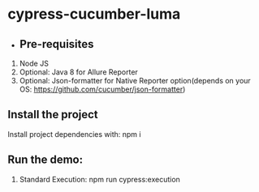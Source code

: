 # cypress-cucumber-luma

- ## Pre-requisites

1. Node JS
2. Optional: Java 8 for Allure Reporter
3. Optional: Json-formatter for Native Reporter option(depends on your OS: https://github.com/cucumber/json-formatter)

## Install the project

Install project dependencies with: npm i

## Run the demo:

1. Standard Execution: npm run cypress:execution